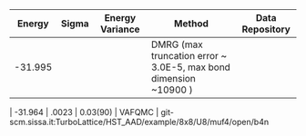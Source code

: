 | Energy                | Sigma           | Energy Variance  | Method                                                           | Data Repository                     |
|-----------------------|-----------------|------------------|------------------------------------------------------------------|-------------------------------------|
| -31.995      |                      |                 | DMRG (max truncation error ~ 3.0E-5, max bond dimension ~10900 )                           |

| -31.964      | .0023                |  0.03(90)         | VAFQMC   |  git-scm.sissa.it:TurboLattice/HST_AAD/example/8x8/U8/muf4/open/b4n 
